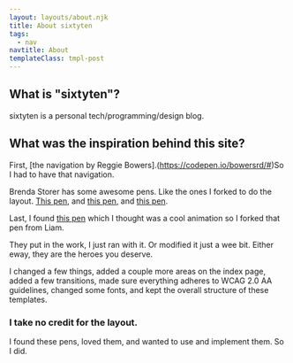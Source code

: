 ```yaml
---
layout: layouts/about.njk
title: About sixtyten
tags:
  - nav
navtitle: About
templateClass: tmpl-post
---
```


## What is &quot;sixtyten&quot;&quest;
      
sixtyten is a personal tech/programming/design blog.

## What was the inspiration behind this site&quest;

First, [the navigation by Reggie Bowers].(https://codepen.io/bowersrd/#)So I had to have that navigation.

Brenda Storer has some awesome pens. Like the ones I forked to do the layout. [This pen](https://codepen.io/brendamarienyc/pen/oZMxOY), and [this pen](https://codepen.io/brendamarienyc/pen/BRyQzg), and [this pen](https://codepen.io/brendamarienyc/pen/VXKrqL).

Last, I found [this pen](https://codepen.io/liamj/pen/yrEXNx) which I thought was a cool animation so I forked that pen from Liam.

They put in the work, I just ran with it. Or modified it just a wee bit. Either eway, they are the heroes you deserve.
      
I changed a few things, added a couple more areas on the index page, added a few transitions, made sure everything adheres to WCAG 2.0 AA guidelines, changed some fonts, and kept the overall structure of these templates. 

###  I take no credit for the layout.

I found these pens, loved them, and wanted to use and implement them. So I did.